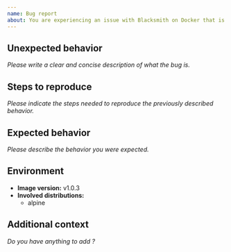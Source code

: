 ```yaml
---
name: Bug report
about: You are experiencing an issue with Blacksmith on Docker that is different than the documented or expected behavior
---
```


## Unexpected behavior

*Please write a clear and concise description of what the bug is.*

## Steps to reproduce

*Please indicate the steps needed to reproduce the previously described behavior.*

## Expected behavior

*Please describe the behavior you were expected.*

## Environment

- **Image version:** v1.0.3
- **Involved distributions:**
  - alpine

## Additional context

*Do you have anything to add ?*
